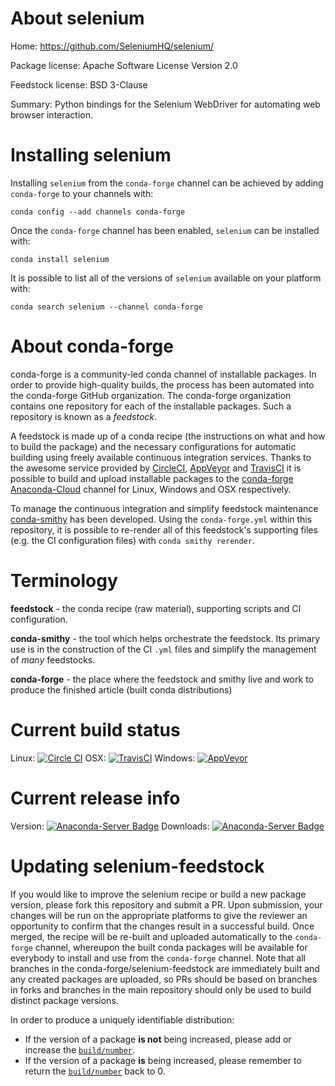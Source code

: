 About selenium
==============

Home: https://github.com/SeleniumHQ/selenium/

Package license: Apache Software License Version 2.0

Feedstock license: BSD 3-Clause

Summary: Python bindings for the Selenium WebDriver for automating web browser interaction.



Installing selenium
===================

Installing `selenium` from the `conda-forge` channel can be achieved by adding `conda-forge` to your channels with:

```
conda config --add channels conda-forge
```

Once the `conda-forge` channel has been enabled, `selenium` can be installed with:

```
conda install selenium
```

It is possible to list all of the versions of `selenium` available on your platform with:

```
conda search selenium --channel conda-forge
```



About conda-forge
=================

conda-forge is a community-led conda channel of installable packages.
In order to provide high-quality builds, the process has been automated into the
conda-forge GitHub organization. The conda-forge organization contains one repository
for each of the installable packages. Such a repository is known as a *feedstock*.

A feedstock is made up of a conda recipe (the instructions on what and how to build
the package) and the necessary configurations for automatic building using freely
available continuous integration services. Thanks to the awesome service provided by
[CircleCI](https://circleci.com/), [AppVeyor](http://www.appveyor.com/)
and [TravisCI](https://travis-ci.org/) it is possible to build and upload installable
packages to the [conda-forge](https://anaconda.org/conda-forge)
[Anaconda-Cloud](http://docs.anaconda.org/) channel for Linux, Windows and OSX respectively.

To manage the continuous integration and simplify feedstock maintenance
[conda-smithy](http://github.com/conda-forge/conda-smithy) has been developed.
Using the ``conda-forge.yml`` within this repository, it is possible to re-render all of
this feedstock's supporting files (e.g. the CI configuration files) with ``conda smithy rerender``.


Terminology
===========

**feedstock** - the conda recipe (raw material), supporting scripts and CI configuration.

**conda-smithy** - the tool which helps orchestrate the feedstock.
                   Its primary use is in the construction of the CI ``.yml`` files
                   and simplify the management of *many* feedstocks.

**conda-forge** - the place where the feedstock and smithy live and work to
                  produce the finished article (built conda distributions)

Current build status
====================

Linux: [![Circle CI](https://circleci.com/gh/conda-forge/selenium-feedstock.svg?style=shield)](https://circleci.com/gh/conda-forge/selenium-feedstock)
OSX: [![TravisCI](https://travis-ci.org/conda-forge/selenium-feedstock.svg?branch=master)](https://travis-ci.org/conda-forge/selenium-feedstock)
Windows: [![AppVeyor](https://ci.appveyor.com/api/projects/status/github/conda-forge/selenium-feedstock?svg=True)](https://ci.appveyor.com/project/conda-forge/selenium-feedstock/branch/master)

Current release info
====================
Version: [![Anaconda-Server Badge](https://anaconda.org/conda-forge/selenium/badges/version.svg)](https://anaconda.org/conda-forge/selenium)
Downloads: [![Anaconda-Server Badge](https://anaconda.org/conda-forge/selenium/badges/downloads.svg)](https://anaconda.org/conda-forge/selenium)


Updating selenium-feedstock
===========================

If you would like to improve the selenium recipe or build a new
package version, please fork this repository and submit a PR. Upon submission,
your changes will be run on the appropriate platforms to give the reviewer an
opportunity to confirm that the changes result in a successful build. Once
merged, the recipe will be re-built and uploaded automatically to the
`conda-forge` channel, whereupon the built conda packages will be available for
everybody to install and use from the `conda-forge` channel.
Note that all branches in the conda-forge/selenium-feedstock are
immediately built and any created packages are uploaded, so PRs should be based
on branches in forks and branches in the main repository should only be used to
build distinct package versions.

In order to produce a uniquely identifiable distribution:
 * If the version of a package **is not** being increased, please add or increase
   the [``build/number``](http://conda.pydata.org/docs/building/meta-yaml.html#build-number-and-string).
 * If the version of a package **is** being increased, please remember to return
   the [``build/number``](http://conda.pydata.org/docs/building/meta-yaml.html#build-number-and-string)
   back to 0.
